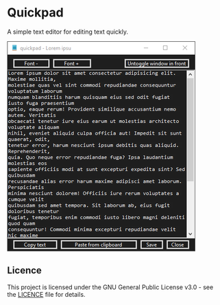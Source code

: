 # Quickpad

A simple text editor for editing text quickly.

![Screenshot](screenshot.png)

## Licence

This project is licensed under the GNU General Public License v3.0 - see the [LICENCE](LICENCE) file for details.